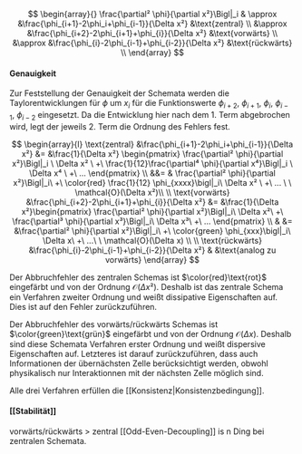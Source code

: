 $$
\begin{array}{}
	\frac{\partial² \phi}{\partial x²}\Bigl|_i & \approx &\frac{\phi_{i+1}-2\phi_i+\phi_{i-1}}{\Delta x²} &\text{zentral} \\
	&\approx &\frac{\phi_{i+2}-2\phi_{i+1}+\phi_{i}}{\Delta x²} &\text{vorwärts} \\
	&\approx &\frac{\phi_{i}-2\phi_{i-1}+\phi_{i-2}}{\Delta x²} &\text{rückwärts} \\
\end{array}
$$

#### Genauigkeit
Zur Feststellung der Genauigkeit der Schemata werden die Taylorentwicklungen für $\phi$ um $x_i$ für die Funktionswerte $\phi_{i+2},\ \phi_{i+1},\ \phi_i,\ \phi_{i-1},\ \phi_{i-2}$ eingesetzt. Da die Entwicklung hier nach dem 1. Term abgebrochen wird, legt der jeweils 2. Term die Ordnung des Fehlers fest. 

$$
\begin{array}{l}
	\text{zentral} &\frac{\phi_{i+1}-2\phi_i+\phi_{i-1}}{\Delta x²} &= &\frac{1}{\Delta x²} 
	\begin{pmatrix} \frac{\partial² \phi}{\partial x²}\Bigl|_i \ \Delta x² \ +\ \frac{1}{12}\frac{\partial⁴ \phi}{\partial x⁴}\Bigl|_i \ \Delta x⁴ \ +\ ... 
	\end{pmatrix} \\
	&&= & \frac{\partial² \phi}{\partial x²}\Bigl|_i\ +\ \color{red} \frac{1}{12} \phi_{xxxx}\bigl|_i\ \Delta x² \ +\ ... \ \ \mathcal{O}(\Delta x²)\\
	\\
	\text{vorwärts}  &\frac{\phi_{i+2}-2\phi_{i+1}+\phi_{i}}{\Delta x²} &= 
	&\frac{1}{\Delta x²}\begin{pmatrix} \frac{\partial² \phi}{\partial x²}\Bigl|_i\ \Delta x²\ +\ \frac{\partial³ \phi}{\partial x³}\Bigl|_i\ \Delta x³\ +\ ... \end{pmatrix} \\
	& &= &\frac{\partial² \phi}{\partial x²}\Bigl|_i\ +\ \color{green} \phi_{xxx}\bigl|_i\ \Delta x\ +\ ...\ \ \mathcal{O}(\Delta x) \\
	\\
	\text{rückwärts} &\frac{\phi_{i}-2\phi_{i-1}+\phi_{i-2}}{\Delta x²} & &\text{analog zu vorwärts}
\end{array}
$$

Der Abbruchfehler des zentralen Schemas ist $\color{red}\text{rot}$ eingefärbt und von der Ordnung $\mathcal{O}(\Delta x²)$. Deshalb ist das zentrale Schema ein Verfahren zweiter Ordnung und weißt dissipative Eigenschaften auf. Dies ist auf den Fehler zurückzuführen.

Der Abbruchfehler des vorwärts/rückwärts Schemas ist $\color{green}\text{grün}$ eingefärbt und von der Ordnung $\mathcal{O}(\Delta x)$. Deshalb sind diese Schemata Verfahren erster Ordnung und weißt dispersive Eigenschaften auf. Letzteres ist darauf zurückzuführen, dass auch Informationen der übernächsten Zelle berücksichtigt werden, obwohl physikalisch nur Interaktionnen mit der nächsten Zelle möglich sind.

Alle drei Verfahren erfüllen die [[Konsistenz|Konsistenzbedingung]].

#### [[Stabilität]]
vorwärts/rückwärts > zentral
[[Odd-Even-Decoupling]] is n Ding bei zentralen Schemata.


